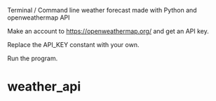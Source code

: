 Terminal / Command line weather forecast made with Python and openweathermap API

Make an account to https://openweathermap.org/ and get an API key.

Replace the API_KEY constant with your own.

Run the program.

# weather_api
